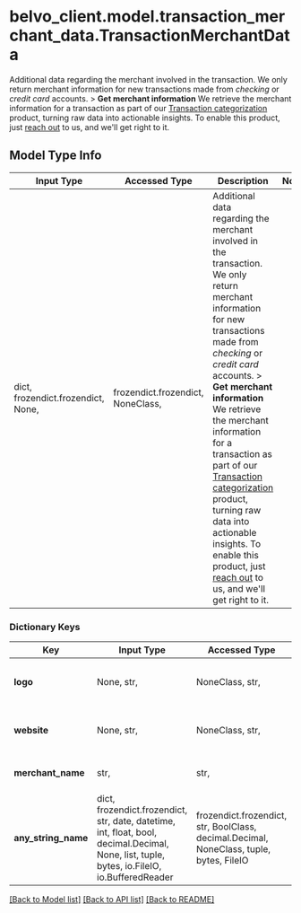 # belvo_client.model.transaction_merchant_data.TransactionMerchantData

Additional data regarding the merchant involved in the transaction. We only return merchant information for new transactions made from *checking* or *credit card* accounts. > **Get merchant information**  We retrieve the merchant information for a transaction as part of our [Transaction categorization](https://developers.belvo.com/docs/banking#categorizing-transactions) product, turning raw data into actionable insights. To enable this product, just [reach out](https://belvo.com/contact/?utm_source=documentation) to us, and we'll get right to it. 

## Model Type Info
Input Type | Accessed Type | Description | Notes
------------ | ------------- | ------------- | -------------
dict, frozendict.frozendict, None,  | frozendict.frozendict, NoneClass,  | Additional data regarding the merchant involved in the transaction. We only return merchant information for new transactions made from *checking* or *credit card* accounts. &gt; **Get merchant information**  We retrieve the merchant information for a transaction as part of our [Transaction categorization](https://developers.belvo.com/docs/banking#categorizing-transactions) product, turning raw data into actionable insights. To enable this product, just [reach out](https://belvo.com/contact/?utm_source&#x3D;documentation) to us, and we&#x27;ll get right to it.  | 

### Dictionary Keys
Key | Input Type | Accessed Type | Description | Notes
------------ | ------------- | ------------- | ------------- | -------------
**logo** | None, str,  | NoneClass, str,  | The URL to the merchant&#x27;s logo. | [optional] 
**website** | None, str,  | NoneClass, str,  | The URL to the merchant&#x27;s website. | [optional] 
**merchant_name** | str,  | str,  | The name of the merchant. | [optional] 
**any_string_name** | dict, frozendict.frozendict, str, date, datetime, int, float, bool, decimal.Decimal, None, list, tuple, bytes, io.FileIO, io.BufferedReader | frozendict.frozendict, str, BoolClass, decimal.Decimal, NoneClass, tuple, bytes, FileIO | any string name can be used but the value must be the correct type | [optional]

[[Back to Model list]](../../README.md#documentation-for-models) [[Back to API list]](../../README.md#documentation-for-api-endpoints) [[Back to README]](../../README.md)

